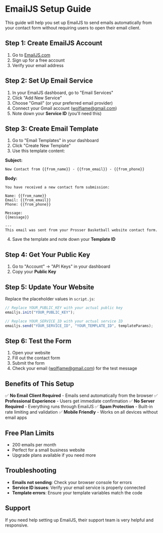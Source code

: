 # EmailJS Setup Guide

This guide will help you set up EmailJS to send emails automatically from your contact form without requiring users to open their email client.

## Step 1: Create EmailJS Account

1. Go to [EmailJS.com](https://www.emailjs.com/)
2. Sign up for a free account
3. Verify your email address

## Step 2: Set Up Email Service

1. In your EmailJS dashboard, go to "Email Services"
2. Click "Add New Service"
3. Choose "Gmail" (or your preferred email provider)
4. Connect your Gmail account (wolfjame@gmail.com)
5. Note down your **Service ID** (you'll need this)

## Step 3: Create Email Template

1. Go to "Email Templates" in your dashboard
2. Click "Create New Template"
3. Use this template content:

**Subject:**

```
New Contact from {{from_name}} - {{from_email}} - {{from_phone}}
```

**Body:**

```
You have received a new contact form submission:

Name: {{from_name}}
Email: {{from_email}}
Phone: {{from_phone}}

Message:
{{message}}

---
This email was sent from your Prosser Basketball website contact form.
```

4. Save the template and note down your **Template ID**

## Step 4: Get Your Public Key

1. Go to "Account" → "API Keys" in your dashboard
2. Copy your **Public Key**

## Step 5: Update Your Website

Replace the placeholder values in `script.js`:

```javascript
// Replace YOUR_PUBLIC_KEY with your actual public key
emailjs.init("YOUR_PUBLIC_KEY");

// Replace YOUR_SERVICE_ID with your actual service ID
emailjs.send("YOUR_SERVICE_ID", "YOUR_TEMPLATE_ID", templateParams);
```

## Step 6: Test the Form

1. Open your website
2. Fill out the contact form
3. Submit the form
4. Check your email (wolfjame@gmail.com) for the test message

## Benefits of This Setup

✅ **No Email Client Required** - Emails send automatically from the browser
✅ **Professional Experience** - Users get immediate confirmation
✅ **No Server Required** - Everything runs through EmailJS
✅ **Spam Protection** - Built-in rate limiting and validation
✅ **Mobile Friendly** - Works on all devices without email apps

## Free Plan Limits

- 200 emails per month
- Perfect for a small business website
- Upgrade plans available if you need more

## Troubleshooting

- **Emails not sending**: Check your browser console for errors
- **Service ID issues**: Verify your email service is properly connected
- **Template errors**: Ensure your template variables match the code

## Support

If you need help setting up EmailJS, their support team is very helpful and responsive.
